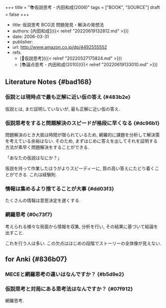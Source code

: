 +++
title = "📚仮説思考 - 内田和成(2006)"
tags = ["BOOK", "SOURCE"]
draft = false
+++

-   title: 仮説思考 BCG流 問題発見・解決の発想法
-   authors: [内田和成]({{< relref "20220619132812.md" >}})
-   date: 2006-03-31
-   publisher:
-   url: <http://www.amazon.co.jp/dp/4492555552>
-   refs.
    -   [📝仮説思考]({{< relref "20220527175824.md" >}})
    -   [📚論点思考 - 内田和成(2010)]({{< relref "20220619133010.md" >}})


## Literature Notes {#bad168}


### 仮説とは現時点で最も正解に近い仮の答え {#483b2e}

仮説とは, まだ証明していないが, 最も正解に近い仮の答え.


### 仮説思考をすると問題解決のスピードが格段に早くなる {#dc96b1}

問題解決のとき大抵は時間が限られているため, 網羅的に課題を分析して解決策を考えている余裕はない. そのため, まずはじめに答えを出してそれを証明する方法が素早く問題解決をすることができる.

「あなたの仮説はなにか？」

仮説を持って作業したほうがよりスピーディーに, 質の高い答えにたどり着くことができる. これは経験則.


### 情報は集めるより捨てることが大事 {#dd03f3}

たくさんの情報は意思決定を遅くする.


### 網羅思考 {#0c73f7}

考えられる様々な局面から情報を収集, 分析を行い, その結果に基づいて結論を出すこと.

これを行う人は多い. この欠点ははじめの段階でストーリーの全体像が見えない.


## for Anki {#836b07}


### MECEと網羅思考の違いはなんですか？ {#b5d9e2}


### 仮説思考と対局にある思考法はなんですか？ {#07f912}

網羅思考.
